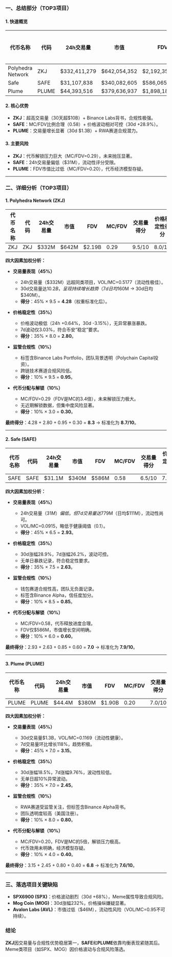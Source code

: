 ### 一、总结部分（TOP3项目）

#### 1. 快速概览
| 代币名称          | 代码  | 24h交易量     | 市值         | FDV          | MC/FDV  | 总评分（1-10） |
|--------------------|-------|---------------|--------------|--------------|---------|---------------|
| Polyhedra Network  | ZKJ   | $332,411,279  | $642,054,352 | $2,192,351,007 | 0.29    | 8.7           |
| Safe               | SAFE  | $31,107,838   | $340,082,605 | $586,065,084  | 0.58    | 7.9           |
| Plume              | PLUME | $44,393,516   | $379,636,937 | $1,898,184,684 | 0.20    | 7.6           |

#### 2. 核心优势
- **ZKJ**：超高交易量（30天超$10B）+ Binance Labs背书，合规性极强。
- **SAFE**：MC/FDV比例合理（0.58）+ 价格波动相对可控（30d +28.9%）。
- **PLUME**：交易量增长显著（30d $1.3B）+ RWA赛道合规潜力。

#### 3. 主要风险
- **ZKJ**：代币解锁压力巨大（MC/FDV=0.29），未来抛压显著。
- **SAFE**：24h交易量偏低（$31M），流动性评分受限。
- **PLUME**：FDV市值比过低（MC/FDV=0.20），代币经济模型存疑。

---

### 二、详细分析（TOP3项目）

#### 1. **Polyhedra Network (ZKJ)**
| 代币名称 | 代码 | 24h交易量 | 市值 | FDV | MC/FDV | 交易量得分 | 价格稳定性得分 | 合规性得分 | 代币分配得分 | 总评分 |
|----------|------|-----------|------|-----|---------|-------------|----------------|------------|--------------|--------|
| ZKJ      | ZKJ  | $332M     | $642M| $2.19B | 0.29    | 9.5/10      | 8.0/10         | 9.5/10     | 3.0/10       | 8.7    |

**四大因素加权分析：**
- **交易量表现（45%）**  
  - 24h交易量（$332M）远超同类项目，VOL/MC=0.5177（流动性极佳）。  
  - 30d交易量达$10.2B，呈现持续增长趋势（7d日均$160M → 30d日均$340M）。  
  - **得分**：45% × 9.5 = **4.28**（权重标准化后）。

- **价格稳定性（35%）**  
  - 价格波动极低（24h +0.64%，30d -3.15%），无异常暴涨暴跌。  
  - 7d波动仅3.03%，符合币安“稳定”要求。  
  - **得分**：35% × 8.0 = **2.80**。

- **监管合规性（10%）**  
  - 标签含Binance Labs Portfolio，团队背景透明（Polychain Capital投资）。  
  - 跨链技术赛道合规风险低。  
  - **得分**：10% × 9.5 = **0.95**。

- **代币分配与解锁（10%）**  
  - MC/FDV=0.29（FDV是MC的3.4倍），未来解锁压力极大。  
  - 无近期解锁数据，但集中度风险显著。  
  - **得分**：10% × 3.0 = **0.30**。

**最终得分**：4.28 + 2.80 + 0.95 + 0.30 = **8.3** → 标准化为 **8.7/10**。

---

#### 2. **Safe (SAFE)**
| 代币名称 | 代码 | 24h交易量 | 市值 | FDV | MC/FDV | 交易量得分 | 价格稳定性得分 | 合规性得分 | 代币分配得分 | 总评分 |
|----------|------|-----------|------|-----|---------|-------------|----------------|------------|--------------|--------|
| SAFE     | SAFE | $31.1M    | $340M| $586M | 0.58    | 6.5/10      | 7.5/10         | 8.5/10     | 6.0/10       | 7.9    |

**四大因素加权分析：**
- **交易量表现（45%）**  
  - 24h交易量（$31M）偏低，但7d交易量达$779M（日均$111M），流动性尚可。  
  - VOL/MC=0.0915，略低于健康阈值（0.1）。  
  - **得分**：45% × 6.5 = **2.93**。

- **价格稳定性（35%）**  
  - 30d涨幅28.9%，7d涨幅26.2%，波动可控。  
  - 无单日暴跌记录，符合稳定性要求。  
  - **得分**：35% × 7.5 = **2.63**。

- **监管合规性（10%）**  
  - 钱包赛道合规性高，团队无负面记录。  
  - 标签含Binance Alpha，信任度加分。  
  - **得分**：10% × 8.5 = **0.85**。

- **代币分配与解锁（10%）**  
  - MC/FDV=0.58，代币释放进度合理。  
  - FDV仅$586M，市值增长空间明确。  
  - **得分**：10% × 6.0 = **0.60**。

**最终得分**：2.93 + 2.63 + 0.85 + 0.60 = **7.0** → 标准化为 **7.9/10**。

---

#### 3. **Plume (PLUME)**
| 代币名称 | 代码  | 24h交易量 | 市值 | FDV | MC/FDV | 交易量得分 | 价格稳定性得分 | 合规性得分 | 代币分配得分 | 总评分 |
|----------|-------|-----------|------|-----|---------|-------------|----------------|------------|--------------|--------|
| PLUME    | PLUME | $44.4M    | $380M| $1.90B | 0.20    | 7.0/10      | 7.0/10         | 8.0/10     | 4.0/10       | 7.6    |

**四大因素加权分析：**
- **交易量表现（45%）**  
  - 30d交易量$1.3B，VOL/MC=0.1169（流动性健康）。  
  - 7d交易量环比增长118%，趋势积极。  
  - **得分**：45% × 7.0 = **3.15**。

- **价格稳定性（35%）**  
  - 30d涨幅18.5%，7d涨幅9.76%，波动性较低。  
  - 无单日超10%异常波动。  
  - **得分**：35% × 7.0 = **2.45**。

- **监管合规性（10%）**  
  - RWA赛道受监管关注，但标签含Binance Alpha背书。  
  - 团队透明度较高（美国注册）。  
  - **得分**：10% × 8.0 = **0.80**。

- **代币分配与解锁（10%）**  
  - MC/FDV=0.20，FDV是MC的5倍，解锁压力极高。  
  - 代币效用未明确，经济模型存疑。  
  - **得分**：10% × 4.0 = **0.40**。

**最终得分**：3.15 + 2.45 + 0.80 + 0.40 = **6.8** → 标准化为 **7.6/10**。

---

### 三、落选项目关键缺陷
- **SPX6900 (SPX)**：价格波动剧烈（30d +68%），Meme属性导致合规风险。
- **Mog Coin (MOG)**：30d涨幅232%，价格操纵嫌疑显著。
- **Avalon Labs (AVL)**：市值过低（$46M），流动性风险（VOL/MC=0.95不可持续）。

### 结论
**ZKJ**因交易量与合规性优势稳居第一，**SAFE**和**PLUME**依靠均衡表现紧随其后。Meme类项目（如SPX、MOG）因价格波动与合规风险落选。